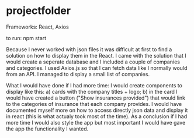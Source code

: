 # projectfolder
Frameworks: React, Axios


to run: npm start

Because I never worked with json files it was difficult at first to find a solution on how to display them in the React.
I came with the solution that I would create a seperate database and I included a couple of companies and categories. 
I used Axios.js so that I can fetch data like I normally would from an API. I managed to display a small list of companies.

What I would have done if I had more time:
I would create components to display like this: 
     a) cards  with the company titles + logo; b) in the card I would have created a button ("Show insurances provided") that would link to the categories of insurance that each company provides.
     I would have documented myself more on how to access directly json data and display it in react (this is what actualy took most of the time).
As a conclusion if I had more time I would also style the app but most important I would have gave the app the functionality I wanted. 

